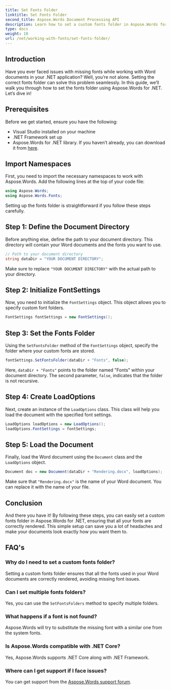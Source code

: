 ```yaml
---
title: Set Fonts Folder
linktitle: Set Fonts Folder
second_title: Aspose.Words Document Processing API
description: Learn how to set a custom fonts folder in Aspose.Words for .NET to ensure your Word documents are rendered correctly without missing fonts.
type: docs
weight: 10
url: /net/working-with-fonts/set-fonts-folder/
---
```

## Introduction

Have you ever faced issues with missing fonts while working with Word documents in your .NET application? Well, you’re not alone. Setting the correct fonts folder can solve this problem seamlessly. In this guide, we’ll walk you through how to set the fonts folder using Aspose.Words for .NET. Let’s dive in!

## Prerequisites

Before we get started, ensure you have the following:

- Visual Studio installed on your machine
- .NET Framework set up
- Aspose.Words for .NET library. If you haven’t already, you can download it from [here](https://releases.aspose.com/words/net/).

## Import Namespaces

First, you need to import the necessary namespaces to work with Aspose.Words. Add the following lines at the top of your code file:

```csharp
using Aspose.Words;
using Aspose.Words.Fonts;
```

Setting up the fonts folder is straightforward if you follow these steps carefully.

## Step 1: Define the Document Directory

Before anything else, define the path to your document directory. This directory will contain your Word documents and the fonts you want to use.

```csharp
// Path to your document directory
string dataDir = "YOUR DOCUMENT DIRECTORY";
```

Make sure to replace `"YOUR DOCUMENT DIRECTORY"` with the actual path to your directory.

## Step 2: Initialize FontSettings

Now, you need to initialize the `FontSettings` object. This object allows you to specify custom font folders.

```csharp
FontSettings fontSettings = new FontSettings();
```

## Step 3: Set the Fonts Folder

Using the `SetFontsFolder` method of the `FontSettings` object, specify the folder where your custom fonts are stored.

```csharp
fontSettings.SetFontsFolder(dataDir + "Fonts", false);
```

Here, `dataDir + "Fonts"` points to the folder named "Fonts" within your document directory. The second parameter, `false`, indicates that the folder is not recursive.

## Step 4: Create LoadOptions

Next, create an instance of the `LoadOptions` class. This class will help you load the document with the specified font settings.

```csharp
LoadOptions loadOptions = new LoadOptions();
loadOptions.FontSettings = fontSettings;
```

## Step 5: Load the Document

Finally, load the Word document using the `Document` class and the `LoadOptions` object.

```csharp
Document doc = new Document(dataDir + "Rendering.docx", loadOptions);
```

Make sure that `"Rendering.docx"` is the name of your Word document. You can replace it with the name of your file.

## Conclusion

And there you have it! By following these steps, you can easily set a custom fonts folder in Aspose.Words for .NET, ensuring that all your fonts are correctly rendered. This simple setup can save you a lot of headaches and make your documents look exactly how you want them to.

## FAQ's

### Why do I need to set a custom fonts folder?
Setting a custom fonts folder ensures that all the fonts used in your Word documents are correctly rendered, avoiding missing font issues.

### Can I set multiple fonts folders?
Yes, you can use the `SetFontsFolders` method to specify multiple folders.

### What happens if a font is not found?
Aspose.Words will try to substitute the missing font with a similar one from the system fonts.

### Is Aspose.Words compatible with .NET Core?
Yes, Aspose.Words supports .NET Core along with .NET Framework.

### Where can I get support if I face issues?
You can get support from the [Aspose.Words support forum](https://forum.aspose.com/c/words/8).
